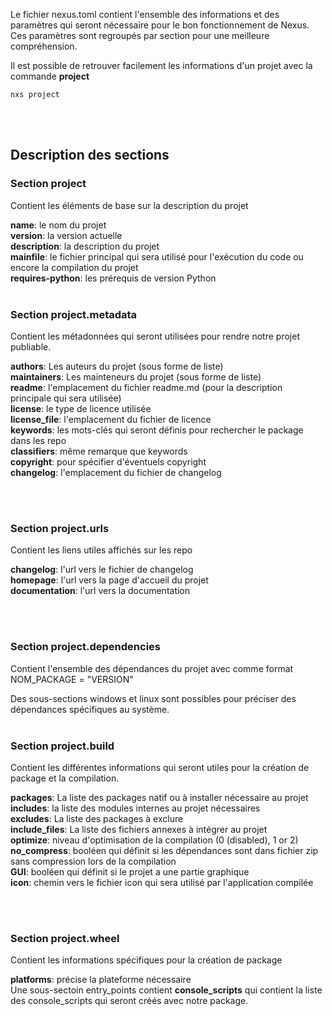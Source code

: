 Le fichier nexus.toml contient l'ensemble des informations et des paramètres qui seront nécessaire pour le bon fonctionnement de Nexus.
Ces paramètres sont regroupés par section pour une meilleure compréhension.

Il est possible de retrouver facilement les informations d'un projet avec la commande **project**

```console
nxs project
```
<br><br>
## Description des sections
### Section project

Contient les éléments de base sur la description du projet

**name**: le nom du projet<br>
**version**: la version actuelle<br>
**description**: la description du projet<br>
**mainfile**: le fichier principal qui sera utilisé pour l'exécution du code ou encore la compilation du projet<br>
**requires-python**: les prérequis de version Python
<br><br>
### Section project.metadata

Contient les métadonnées qui seront utilisées pour rendre notre projet publiable.

**authors**: Les auteurs du projet (sous forme de liste)<br>
**maintainers**: Les mainteneurs du projet (sous forme de liste)<br>
**readme**: l'emplacement du fichier readme.md (pour la description principale qui sera utilisée)<br>
**license**: le type de licence utilisée<br>
**license_file**: l'emplacement du fichier de licence<br>
**keywords**: les mots-clés qui seront définis pour rechercher le package dans les repo<br>
**classifiers**: même remarque que keywords<br>
**copyright**: pour spécifier d'éventuels copyright<br>
**changelog**: l'emplacement du fichier de changelog

<br><br>
### Section project.urls

Contient les liens utiles affichés sur les repo

**changelog**: l'url vers le fichier de changelog<br>
**homepage**: l'url vers la page d'accueil du projet<br>
**documentation**: l'url vers la documentation

<br><br>
### Section project.dependencies

Contient l'ensemble des dépendances du projet avec comme format 
NOM_PACKAGE = "VERSION"

Des sous-sections windows et linux sont possibles pour préciser des dépendances spécifiques au système.
<br><br>
### Section project.build

Contient les différentes informations qui seront utiles pour la création de package et la compilation.

**packages**: La liste des packages natif ou à installer nécessaire au projet<br>
**includes**: la liste des modules internes au projet nécessaires<br>
**excludes**: La liste des packages à exclure <br>
**include_files**: La liste des fichiers annexes à intégrer au projet<br>
**optimize**: niveau d'optimisation de la compilation (0 (disabled), 1 or 2)<br>
**no_compress**: booléen qui définit si les dépendances sont dans fichier zip sans compression lors de la compilation<br>
**GUI**: booléen qui définit si le projet a une partie graphique<br>
**icon**: chemin vers le fichier icon qui sera utilisé par l'application compilée

<br><br>
### Section project.wheel

Contient les informations spécifiques pour la création de package

**platforms**: précise la plateforme nécessaire<br>
Une sous-sectoin entry_points contient **console_scripts** qui contient la liste des console_scripts qui seront créés avec notre package.

